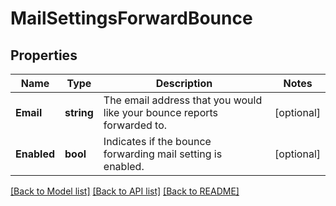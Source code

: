 # MailSettingsForwardBounce

## Properties

Name | Type | Description | Notes
------------ | ------------- | ------------- | -------------
**Email** | **string** | The email address that you would like your bounce reports forwarded to. |[optional] 
**Enabled** | **bool** | Indicates if the bounce forwarding mail setting is enabled. |[optional] 

[[Back to Model list]](../README.md#documentation-for-models) [[Back to API list]](../README.md#documentation-for-api-endpoints) [[Back to README]](../README.md)


